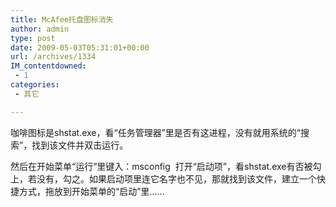 ```yaml
---
title: McAfee托盘图标消失
author: admin
type: post
date: 2009-05-03T05:31:01+00:00
url: /archives/1334
IM_contentdowned:
 - 1
categories:
 - 其它

---
```


咖啡图标是shstat.exe，看“任务管理器”里是否有这进程，没有就用系统的“搜索”，找到该文件并双击运行。

然后在开始菜单“运行”里键入：msconfig  打开“启动项”，看shstat.exe有否被勾上，若没有，勾之。如果启动项里连它名字也不见，那就找到该文件，建立一个快捷方式，拖放到开始菜单的“启动”里……